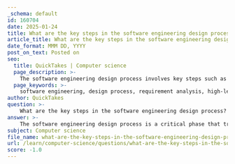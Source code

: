 ```yaml
---
_schema: default
id: 160704
date: 2025-01-24
title: What are the key steps in the software engineering design process?
article_title: What are the key steps in the software engineering design process?
date_format: MMM DD, YYYY
post_on_text: Posted on
seo:
  title: QuickTakes | Computer science
  page_description: >-
    The software engineering design process involves key steps such as requirement analysis, high-level design, detailed design, user interface design, prototyping, design review, documentation, and iterative refinement to create a structured blueprint for software development.
  page_keywords: >-
    software engineering, design process, requirement analysis, high-level design, detailed design, user interface design, prototyping, design review, documentation, iterative refinement
author: QuickTakes
question: >-
    What are the key steps in the software engineering design process?
answer: >-
    The software engineering design process is a critical phase that transforms requirements into a structured blueprint for software development. Here are the key steps involved in this process:\n\n1. **Requirement Analysis**: This initial step involves gathering and analyzing the requirements from stakeholders. It is essential to understand what the users need and what the software must accomplish.\n\n2. **High-Level Design (Architectural Design)**: In this phase, the overall architecture of the software is defined. This includes identifying the main components, their interactions, and the technologies to be used. The goal is to create a conceptual model that outlines how the system will function.\n\n3. **Detailed Design**: This step involves specifying the internal workings of each component identified in the high-level design. It includes defining data structures, algorithms, interfaces, and the interactions between modules. This phase ensures that each part of the software is well-defined and can be implemented effectively.\n\n4. **User Interface Design**: This focuses on creating the visual and interactive elements of the software. The design should prioritize user experience, ensuring that the interface is intuitive and meets user needs.\n\n5. **Prototyping**: Developing a working model of the software allows for early testing and feedback. Prototyping helps in validating design choices and making necessary adjustments based on user interactions and feedback.\n\n6. **Design Review and Validation**: This step involves reviewing the design with stakeholders to ensure it meets the requirements and expectations. It may include formal reviews, walkthroughs, and validation against the initial requirements.\n\n7. **Documentation**: Throughout the design process, it is crucial to document decisions, designs, and specifications. This documentation serves as a reference for developers and helps maintain clarity throughout the development lifecycle.\n\n8. **Iterative Refinement**: The design process is often iterative, meaning that feedback from testing and reviews can lead to refinements and adjustments in the design. This ensures that the final product aligns closely with user needs and technical requirements.\n\nBy following these steps, software engineers can create a robust design that serves as a solid foundation for the subsequent development phases, ultimately leading to a successful software product.
subject: Computer science
file_name: what-are-the-key-steps-in-the-software-engineering-design-process.md
url: /learn/computer-science/questions/what-are-the-key-steps-in-the-software-engineering-design-process
score: -1.0
---
```


&nbsp;
